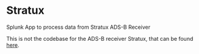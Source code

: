 # Stratux
Splunk App to process data from Stratux ADS-B Receiver

This is not the codebase for the ADS-B receiver Stratux, that can be found [here](https://github.com/cyoung/stratux).
